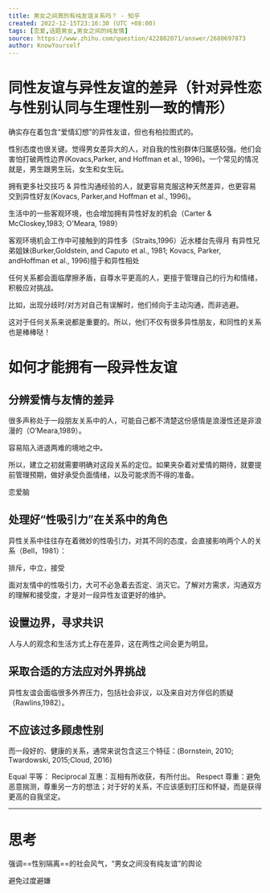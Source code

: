 ```yaml
---
title: 男女之间真的有纯友谊关系吗？ - 知乎
created: 2022-12-15T23:16:30 (UTC +08:00)
tags: [恋爱,话题男女,男女之间的纯友情]
source: https://www.zhihu.com/question/422802071/answer/2680697873
author: KnowYourself
---
```


# 同性友谊与异性友谊的差异（针对异性恋与性别认同与生理性别一致的情形）

确实存在着包含“爱情幻想”的异性友谊，但也有柏拉图式的。

性别态度也很关键。觉得男女差异大的人，对自我的性别群体归属感较强。他们会害怕打破两性边界(Kovacs,Parker, and Hoffman et al., 1996)。一个常见的情况就是，男生跟男生玩，女生和女生玩。

拥有更多社交技巧 & 异性沟通经验的人，就更容易克服这种天然差异，也更容易交到异性好友(Kovacs, Parker,and Hoffman et al., 1996)。

生活中的一些客观环境，也会增加拥有异性好友的机会（Carter & McCloskey,1983; O'Meara, 1989）

客观环境机会工作中可接触到的异性多（Straits,1996）近水楼台先得月
有异性兄弟姐妹(Burker,Goldstein, and Caputo et al., 1981; Kovacs, Parker, andHoffman et al., 1996)擅于和异性相处

任何关系都会面临摩擦矛盾，自尊水平更高的人，更擅于管理自己的行为和情绪，积极应对挑战。

比如，出现分歧时/对方对自己有误解时，他们倾向于主动沟通，而非逃避。

这对于任何关系来说都是重要的。所以，他们不仅有很多异性朋友，和同性的关系也是棒棒哒！

# 如何才能拥有一段异性友谊

## 分辨爱情与友情的差异

很多声称处于一段朋友关系中的人，可能自己都不清楚这份感情是浪漫性还是非浪漫的（O’Meara,1989）。

容易陷入进退两难的境地之中。

所以，建立之初就需要明确对这段关系的定位。如果夹杂着对爱情的期待，就要提前管理预期，做好承受负面情绪，以及可能求而不得的准备。

恋爱脑

## 处理好“性吸引力”在关系中的角色

异性关系中往往存在着微妙的性吸引力，对其不同的态度，会直接影响两个人的关系（Bell，1981）：

排斥，中立，接受

面对友情中的性吸引力，大可不必急着去否定、消灭它。了解对方需求，沟通双方的理解和接受度，才是对一段异性友谊更好的维护。

## 设置边界，寻求共识

人与人的观念和生活方式上存在差异，这在两性之间会更为明显。

## 采取合适的方法应对外界挑战

异性友谊会面临很多外界压力，包括社会非议，以及来自对方伴侣的质疑（Rawlins,1982）。

## 不应该过多顾虑性别

而一段好的、健康的关系，通常来说包含这三个特征：(Bornstein, 2010; Twardowski, 2015;Cloud, 2016)

Equal 平等：
Reciprocal 互惠：互相有所收获，有所付出。
Respect 尊重：避免恶意揣测，尊重另一方的想法；对于好的关系，不应该感到打压和怀疑，而是获得更高的自我坚定。

---

# 思考

强调==性别隔离==的社会风气，“男女之间没有纯友谊”的舆论

避免过度避嫌


